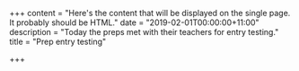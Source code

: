 +++
content = "Here's the content that will be displayed on the single page.  It probably should be HTML."
date = "2019-02-01T00:00:00+11:00"
description = "Today the preps met with their teachers for entry testing."
title = "Prep entry testing"

+++
